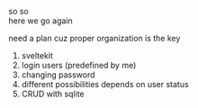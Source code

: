 so so  
here we go again  

need a plan cuz proper organization is the key  

1. sveltekit 
1. login users (predefined by me)
1. changing password
1. different possibilities depends on user status
1. CRUD with sqlite
